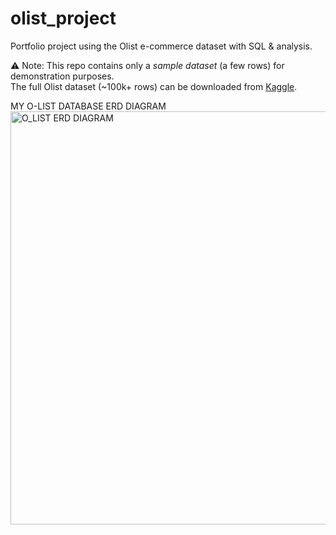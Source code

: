 # olist_project

Portfolio project using the Olist e-commerce dataset with SQL &amp; analysis.

⚠️ Note: 
This repo contains only a *sample dataset* (a few rows) for demonstration purposes.  
The full Olist dataset (~100k+ rows) can be downloaded from [Kaggle](https://www.kaggle.com/datasets/olistbr/brazilian-ecommerce).

MY O-LIST DATABASE ERD DIAGRAM 
<img width="1042" height="661" alt="O_LIST ERD DIAGRAM" src="https://github.com/user-attachments/assets/7167fd3a-3cf1-4031-ab09-8135bce600c1" />
